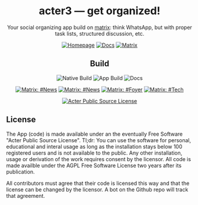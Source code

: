 <div align='center'>

# acter3 — get organized!

Your social organizing app build on [matrix](https://matrix.org): think WhatsApp, but with proper task lists, structured discussion, etc.

[![Homepage ](https://img.shields.io/badge/HOMEPAGE-gray?style=for-the-badge)](https://acter.global)
[![Docs ](https://img.shields.io/badge/DOCS-blue?style=for-the-badge)](https://docs.acter.global)
[![Matrix ](https://img.shields.io/badge/News-yellow?style=for-the-badge)](https://matrix.to/#/#news:acter.global)

## Build

![Native Build](https://img.shields.io/github/actions/workflow/status/acterglobal/a3/native.yml?branch=main&label=Rust%20Build&style=for-the-badge)
![App Build](https://img.shields.io/github/actions/workflow/status/acterglobal/a3/app.yml?branch=main&label=App%20Build&style=for-the-badge)
![Docs](https://img.shields.io/github/actions/workflow/status/acterglobal/a3/docs.yml?branch=main&label=Docs&style=for-the-badge)

[![Matrix: #News](https://img.shields.io/badge/Matrix-gray?style=for-the-badge)](https://matrix.to/#/#news:acter.global)
[![Matrix: #News](https://img.shields.io/badge/News-green?style=for-the-badge)](https://matrix.to/#/#news:acter.global)
[![Matrix: #Foyer](https://img.shields.io/badge/Foyer-green?style=for-the-badge)](https://matrix.to/#/#foyer:acter.global)
[![Matrix: #Tech](https://img.shields.io/badge/tech-green?style=for-the-badge)](https://matrix.to/#/#tech:acter.global)

[![Acter Public Source License](https://img.shields.io/badge/License-Acter%20Public%20Source%20License-blue?style=for-the-badge)](./LICENSE.txt)

</div>

## License

The App (code) is made available under an the eventually Free Software "Acter Public Source License". Tl;dr: You can use the software for personal, educational and interal usage as long as the installation stays below 100 registered users and is not available to the public. Any other installation, usage or derivation of the work requires consent by the licensor. All code is made availble under the AGPL Free Software License two years after its publication.

All contributors must agree that their code is licensed this way and that the license can be changed by the licensor. A bot on the Github repo will track that agreement.
